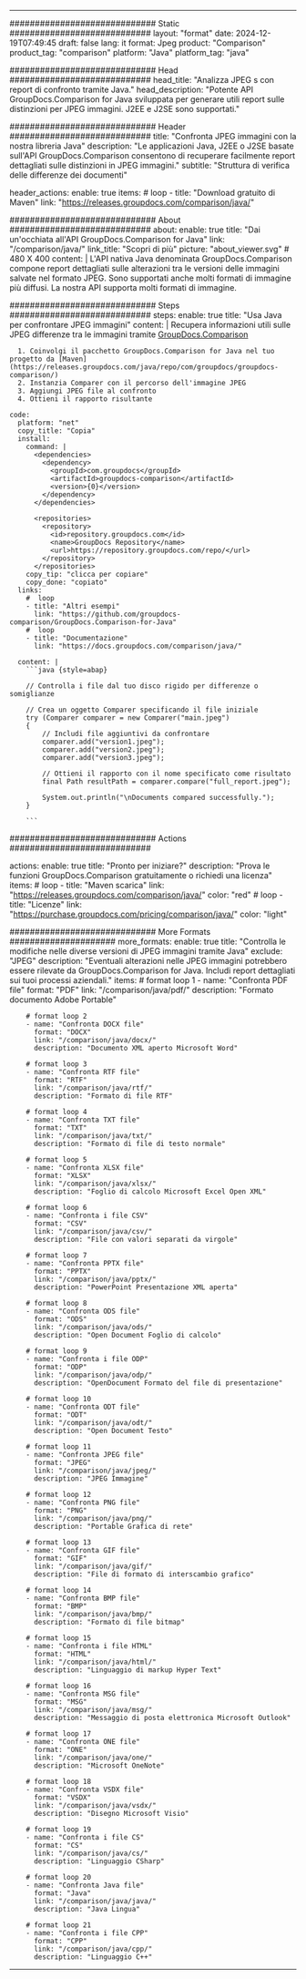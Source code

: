 
---
############################# Static ############################
layout: "format"
date:  2024-12-19T07:49:45
draft: false
lang: it
format: Jpeg
product: "Comparison"
product_tag: "comparison"
platform: "Java"
platform_tag: "java"

############################# Head ############################
head_title: "Analizza JPEG s con report di confronto tramite Java."
head_description: "Potente API GroupDocs.Comparison for Java sviluppata per generare utili report sulle distinzioni per JPEG immagini. J2EE e J2SE sono supportati."

############################# Header ############################
title: "Confronta JPEG immagini con la nostra libreria Java" 
description: "Le applicazioni Java, J2EE o J2SE basate sull'API GroupDocs.Comparison consentono di recuperare facilmente report dettagliati sulle distinzioni in JPEG immagini."
subtitle: "Struttura di verifica delle differenze dei documenti"  

header_actions:
  enable: true
  items:
    #  loop
    - title: "Download gratuito di Maven"
      link: "https://releases.groupdocs.com/comparison/java/"
      
############################# About ############################
about:
    enable: true
    title: "Dai un'occhiata all'API GroupDocs.Comparison for Java"
    link: "/comparison/java/"
    link_title: "Scopri di più"
    picture: "about_viewer.svg" # 480 X 400
    content: |
       L'API nativa Java denominata GroupDocs.Comparison compone report dettagliati sulle alterazioni tra le versioni delle immagini salvate nel formato JPEG. Sono supportati anche molti formati di immagine più diffusi. La nostra API supporta molti formati di immagine.

############################# Steps ############################
steps:
    enable: true
    title: "Usa Java per confrontare JPEG immagini"
    content: |
      Recupera informazioni utili sulle JPEG differenze tra le immagini tramite [GroupDocs.Comparison](https://products.groupdocs.com/comparison/java/)
      
      1. Coinvolgi il pacchetto GroupDocs.Comparison for Java nel tuo progetto da [Maven](https://releases.groupdocs.com/java/repo/com/groupdocs/groupdocs-comparison/)
      2. Instanzia Comparer con il percorso dell'immagine JPEG
      3. Aggiungi JPEG file al confronto
      4. Ottieni il rapporto risultante
   
    code:
      platform: "net"
      copy_title: "Copia"
      install:
        command: |
          <dependencies>
            <dependency>
              <groupId>com.groupdocs</groupId>
              <artifactId>groupdocs-comparison</artifactId>
              <version>{0}</version>
            </dependency>
          </dependencies>

          <repositories>
            <repository>
              <id>repository.groupdocs.com</id>
              <name>GroupDocs Repository</name>
              <url>https://repository.groupdocs.com/repo/</url>
            </repository>
          </repositories>
        copy_tip: "clicca per copiare"
        copy_done: "copiato"
      links:
        #  loop
        - title: "Altri esempi"
          link: "https://github.com/groupdocs-comparison/GroupDocs.Comparison-for-Java"
        #  loop
        - title: "Documentazione"
          link: "https://docs.groupdocs.com/comparison/java/"
          
      content: |
        ```java {style=abap}

        // Controlla i file dal tuo disco rigido per differenze o somiglianze

        // Crea un oggetto Comparer specificando il file iniziale
        try (Comparer comparer = new Comparer("main.jpeg") 
        {
            // Includi file aggiuntivi da confrontare
        	comparer.add("version1.jpeg");
            comparer.add("version2.jpeg");
            comparer.add("version3.jpeg");

            // Ottieni il rapporto con il nome specificato come risultato
            final Path resultPath = comparer.compare("full_report.jpeg"); 

            System.out.println("\nDocuments compared successfully.");
        }
        
        ```            

############################# Actions ############################

actions:
  enable: true
  title: "Pronto per iniziare?"
  description: "Prova le funzioni GroupDocs.Comparison gratuitamente o richiedi una licenza"
  items:
    #  loop
    - title: "Maven scarica"
      link: "https://releases.groupdocs.com/comparison/java/"
      color: "red"
        #  loop
    - title: "Licenze"
      link: "https://purchase.groupdocs.com/pricing/comparison/java/"
      color: "light"


############################# More Formats #####################
more_formats:
    enable: true
    title: "Controlla le modifiche nelle diverse versioni di JPEG immagini tramite Java"
    exclude: "JPEG"
    description: "Eventuali alterazioni nelle JPEG immagini potrebbero essere rilevate da GroupDocs.Comparison for Java. Includi report dettagliati sui tuoi processi aziendali."
    items: 
        # format loop 1
        - name: "Confronta PDF file"
          format: "PDF"
          link: "/comparison/java/pdf/"
          description: "Formato documento Adobe Portable"

        # format loop 2
        - name: "Confronta DOCX file"
          format: "DOCX"
          link: "/comparison/java/docx/"
          description: "Documento XML aperto Microsoft Word"

        # format loop 3
        - name: "Confronta RTF file"
          format: "RTF"
          link: "/comparison/java/rtf/"
          description: "Formato di file RTF"

        # format loop 4
        - name: "Confronta TXT file"
          format: "TXT"
          link: "/comparison/java/txt/"
          description: "Formato di file di testo normale"

        # format loop 5
        - name: "Confronta XLSX file"
          format: "XLSX"
          link: "/comparison/java/xlsx/"
          description: "Foglio di calcolo Microsoft Excel Open XML"

        # format loop 6
        - name: "Confronta i file CSV"
          format: "CSV"
          link: "/comparison/java/csv/"
          description: "File con valori separati da virgole"

        # format loop 7
        - name: "Confronta PPTX file"
          format: "PPTX"
          link: "/comparison/java/pptx/"
          description: "PowerPoint Presentazione XML aperta"

        # format loop 8
        - name: "Confronta ODS file"
          format: "ODS"
          link: "/comparison/java/ods/"
          description: "Open Document Foglio di calcolo"

        # format loop 9
        - name: "Confronta i file ODP"
          format: "ODP"
          link: "/comparison/java/odp/"
          description: "OpenDocument Formato del file di presentazione"

        # format loop 10
        - name: "Confronta ODT file"
          format: "ODT"
          link: "/comparison/java/odt/"
          description: "Open Document Testo"

        # format loop 11
        - name: "Confronta JPEG file"
          format: "JPEG"
          link: "/comparison/java/jpeg/"
          description: "JPEG Immagine"

        # format loop 12
        - name: "Confronta PNG file"
          format: "PNG"
          link: "/comparison/java/png/"
          description: "Portable Grafica di rete"

        # format loop 13
        - name: "Confronta GIF file"
          format: "GIF"
          link: "/comparison/java/gif/"
          description: "File di formato di interscambio grafico"

        # format loop 14
        - name: "Confronta BMP file"
          format: "BMP"
          link: "/comparison/java/bmp/"
          description: "Formato di file bitmap"

        # format loop 15
        - name: "Confronta i file HTML"
          format: "HTML"
          link: "/comparison/java/html/"
          description: "Linguaggio di markup Hyper Text"

        # format loop 16
        - name: "Confronta MSG file"
          format: "MSG"
          link: "/comparison/java/msg/"
          description: "Messaggio di posta elettronica Microsoft Outlook"

        # format loop 17
        - name: "Confronta ONE file"
          format: "ONE"
          link: "/comparison/java/one/"
          description: "Microsoft OneNote"

        # format loop 18
        - name: "Confronta VSDX file"
          format: "VSDX"
          link: "/comparison/java/vsdx/"
          description: "Disegno Microsoft Visio"

        # format loop 19
        - name: "Confronta i file CS"
          format: "CS"
          link: "/comparison/java/cs/"
          description: "Linguaggio CSharp"

        # format loop 20
        - name: "Confronta Java file"
          format: "Java"
          link: "/comparison/java/java/"
          description: "Java Lingua"
          
        # format loop 21
        - name: "Confronta i file CPP"
          format: "CPP"
          link: "/comparison/java/cpp/"
          description: "Linguaggio C++"
---